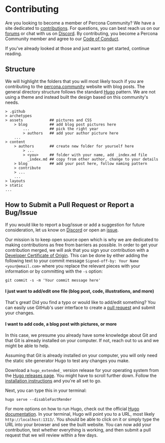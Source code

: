 # Contributing

Are you looking to become a member of Percona Community? We have a site dedicated to [contributions](https://percona.community/contribute). For questions, you can best reach us on our [forums](https://forums.percona.com) or chat with us on [Discord](http://per.co.na/discord). By contributing, you become a Percona Community member and agree to our [Code of Conduct](content/contribute/coc.md).

If you've already looked at those and just want to get started, continue reading.

## Structure

We will highlight the folders that you will most likely touch if you are contributing to the [percona.community](https://percona.community) website with blog posts. The general directory structure follows the standard [Hugo](https://gohugo.io/) pattern. We are not using a theme and instead built the design based on this community's needs.

```
> .github
> archetypes
> assets            ## pictures and CSS
    > blog          ## add blog post pictures here
        ...         ## pick the right year
        > authors   ## add your author picture here
    ...
> content
    > authors       ## create new folder for yourself here
        > ...
        > <you>     ## folder with your name, add _index.md file
          _index.md ## copy from other author, change to your details
    > blog          ## add your post here, follow naming pattern
    > contribute
    > ...
    ...
> layouts
> static
...
```

## How to Submit a Pull Request or Report a Bug/Issue

If you would like to report a bug/issue or add a suggestion for future consideration, let us know on [Discord](https://discord.gg/mQEyGPkNbR) or open an [issue](https://github.com/percona/community/issues).

Our mission is to keep open source open which is why we are dedicated to making contributions as free from barriers as possible. In order to get your contribution merged, we will ask that you sign your contribution with a [Developer Certificate of Origin](https://developercertificate.org/). This can be done by either adding the following text to your commit message `Signed-off-by: Your Name <your@email.com>` where you replace the relevant pieces with your information or by committing with the `-s` option:

```git commit -s -m 'Your commit message here'```

#### I just want to add/edit one file (blog post, code, illustrations, and more)

That's great! Did you find a typo or would like to add/edit something? You can easily use GitHub's user interface to create a [pull request](https://docs.github.com/en/github/collaborating-with-issues-and-pull-requests/creating-a-pull-request) and submit your changes.

#### I want to add code, a blog post with pictures, or more

In this case, we presume you already have some knowledge about Git and that Git is already installed on your computer. If not, reach out to us and we might be able to help.

Assuming that Git is already installed on your computer, you will only need the static site generator Hugo to test any changes you make.

Download a `hugo_extended_` version release for your operating system from the [Hugo releases page](https://github.com/gohugoio/hugo/releases). You might have to scroll further down. Follow the [installation instructions](https://gohugo.io/getting-started/installing/) and you're all set to go.

Next, you can type this in your terminal:

```
hugo serve --disableFastRender
```

For more options on how to run Hugo, check out the official [Hugo documentation](https://gohugo.io/commands/hugo_server/). In your terminal, Hugo will point you to a URL, most likely `http://localhost:1313/`. You should be able to click on it or simply type the URL into your browser and see the built website. You can now add your contribution, test whether everything is working, and then submit a pull request that we will review within a few days.
